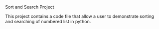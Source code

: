 Sort and Search Project

This project contains a code file that allow a user to demonstrate sorting and searching of numbered list in python. 
